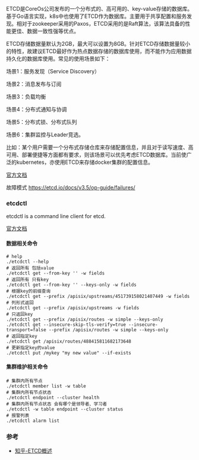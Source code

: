 ETCD是CoreOs公司发布的一个分布式的、高可用的、key-value存储的数据库。基于Go语言实现，k8s中也使用了ETCD作为数据库。主要用于共享配置和服务发现。相对于zookeeper采用的Paxos，ETCD采用的是Raft算法，该算法具备的性能更佳、数据一致性强等优点。

ETCD存储数据量默认为2GB，最大可以设置为8GB。针对ETCD存储数据量较小的特性，故建议ETCD最好作为热点数据存储的数据库使用，而不能作为应用数据持久化的数据库使用。常见的使用场景如下：

场景1：服务发现（Service Discovery）

场景2：消息发布与订阅

场景3：负载均衡

场景4：分布式通知与协调

场景5：分布式锁、分布式队列

场景6：集群监控与Leader竞选。

比如：某个用户需要一个分布式存储仓库来存储配置信息，并且对于读写速度、高可用、部署便捷等方面都有要求，则该场景可以优先考虑ETCD数据库。当前使广泛的kubernetes，亦使用ETCD来存储docker集群的配置信息。

[官方文档](https://etcd.io/docs/v3.5/)

故障模式 https://etcd.io/docs/v3.5/op-guide/failures/

### etcdctl

etcdctl is a command line client for etcd.

[官方文档](https://github.com/etcd-io/etcd/tree/main/etcdctl)

#### 数据相关命令
```shell
# help 
./etcdctl --help
# 返回所有 包括value
./etcdctl get --from-key '' -w fields
# 返回所有 只有key
./etcdctl get --from-key '' --keys-only -w fields
# 根据key的前缀查询
./etcdctl get --prefix /apisix/upstreams/451739158021407449 -w fields
# 列形式返回
./etcdctl get --prefix /apisix/upstreams -w fields
# 只返回key
./etcdctl get --prefix /apisix/routes -w simple --keys-only
./etcdctl get --insecure-skip-tls-verify=true --insecure-transport=false --prefix /apisix/routes -w simple --keys-only
# 返回指定key
./etcdctl get /apisix/routes/488415811682173648
# 更新指定key的value
./etcdctl put /mykey "my new value" --if-exists
```

#### 集群维护相关命令
```shell
# 集群内所有节点 
./etcdctl member list -w table
# 集群内所有节点状态
./etcdctl endpoint --cluster health
# 集群内所有节点状态 会有哪个是领导者、学习者
./etcdctl -w table endpoint --cluster status
# 报警列表
./etcdctl alarm list
```

### 参考 

- [知乎-ETCD概述](https://zhuanlan.zhihu.com/p/638288999)